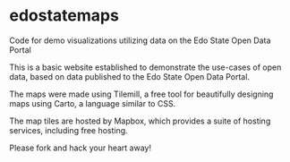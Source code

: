edostatemaps
============

Code for demo visualizations utilizing data on the Edo State Open Data Portal

This is a basic website established to demonstrate the use-cases of open data, based on data published to the Edo State Open Data Portal.

The maps were made using Tilemill, a free tool for beautifully designing maps using Carto, a language similar to CSS.

The map tiles are hosted by Mapbox, which provides a suite of hosting services, including free hosting.

Please fork and hack your heart away!
